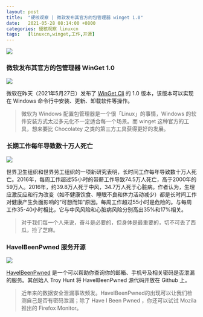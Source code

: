 ```yaml
---
layout: post
title:	"硬核观察 | 微软发布其官方的包管理器 winget 1.0"
date:	2021-05-28 08:14:00 +0800 
categories:	硬核观察 linuxcn 
tags:	[linuxcn,winget,工作,开源]
---
```



![](/Asserts/Images//attachment/album/202105/28/082934m5uv88z6lic2lkjs.jpg)


### 微软发布其官方的包管理器 WinGet 1.0


![](/Asserts/Images//attachment/album/202105/28/082736ndlurh5eadthlxah.gif)


微软在昨天（2021年5月27日）发布了 [WinGet Cli](https://github.com/microsoft/winget-cli/releases/tag/v1.0.11451) 的 1.0 版本，该版本可以实现在 Windows 命令行中安装、更新、卸载软件等操作。



> 
> 微软为 Windows 配置包管理器是一个很「Linux」的事情，Windows 的软件安装方式太过多元化不一定适合每一个场景。而 winget 这种官方的工具，想来要比 Chocolatey 之类的第三方工具获得更好的发展。
> 
> 
> 


### 长期工作每年导致数十万人死亡


![](/Asserts/Images//attachment/album/202105/28/081226jpeiahbhi5ibnxf0.jpg)


世界卫生组织和世界劳工组织的一项新研究表明，长时间工作每年导致数十万人死亡。2016年，每周工作超过55小时的带薪工作导致74.5万人死亡，高于2000年的59万人。2016年，约39.8万人死于中风，34.7万人死于心脏病。作者认为，生理应激反应和行为改变（如不健康饮食、睡眠不良和体力活动减少）都是长时间工作对健康产生负面影响的“可想而知”原因。每周工作超过55小时是危险的。与每周工作35-40小时相比，它与中风风险和心脏病风险分别高出35%和17%相关。



> 
> 对于我们每一个人来说，奋斗是必要的，但身体是最重要的，切不可丢了西瓜，捡了芝麻。 
> 
> 
> 


### HaveIBeenPwned 服务开源


![](/Asserts/Images//attachment/album/202105/28/081236zkqiugjxv6nang0x.jpg)


[HaveIBeenPwned](https://github.com/HaveIBeenPwned ) 是一个可以帮助你查询你的邮箱、手机号及相关密码是否泄漏的服务。其创始人 Troy Hunt 将 HaveIBeenPwned 源代码开放在 Github 上。



> 
> 近年来的数据安全泄漏事故频发。HaveIBeenPwned的出现可以让我们检测自己是否有密码泄漏；除了 Have I Been Pwned ，你还可以试试 Mozila 推出的 Firefox Monitor。
> 
> 
>
